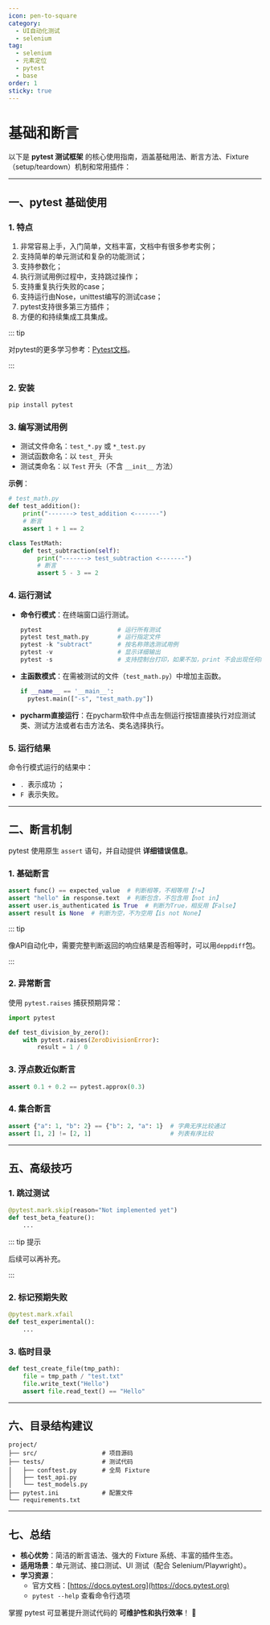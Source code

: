 ```yaml
---
icon: pen-to-square
category:
  - UI自动化测试
  - selenium
tag:
  - selenium
  - 元素定位
  - pytest
  - base
order: 1
sticky: true
---
```


# 基础和断言

以下是 **pytest 测试框架** 的核心使用指南，涵盖基础用法、断言方法、Fixture（setup/teardown）机制和常用插件：

---

## **一、pytest 基础使用**

### 1. 特点

1. 非常容易上手，入门简单，文档丰富，文档中有很多参考实例；
2. 支持简单的单元测试和复杂的功能测试；
3. 支持参数化；
4. 执行测试用例过程中，支持跳过操作；
5. 支持重复执行失败的case；
6. 支持运行由Nose，unittest编写的测试case；
7. pytest支持很多第三方插件；
8. 方便的和持续集成工具集成。

::: tip

对pytest的更多学习参考：[Pytest文档](https://learning-pytest.readthedocs.io/zh/latest/index.html)。

:::

### **2. 安装**
```bash
pip install pytest
```

### **3. 编写测试用例**
- 测试文件命名：`test_*.py` 或 `*_test.py`
- 测试函数命名：以 `test_` 开头
- 测试类命名：以 `Test` 开头（不含 `__init__` 方法）

**示例**：

```python
# test_math.py
def test_addition():
    print("-------> test_addition <-------")
    # 断言
    assert 1 + 1 == 2

class TestMath:
    def test_subtraction(self):
        print("-------> test_subtraction <-------")
        # 断言
        assert 5 - 3 == 2
```

### **4. 运行测试**

- **命令行模式**：在终端窗口运行测试。

  ```python
  pytest                     # 运行所有测试
  pytest test_math.py        # 运行指定文件
  pytest -k "subtract"       # 按名称筛选测试用例
  pytest -v                  # 显示详细输出
  pytest -s                  # 支持控制台打印，如果不加，print 不会出现任何内容
  ```

- **主函数模式**：在需被测试的文件（`test_math.py`）中增加主函数。
  
  ```python
  if __name__ == '__main__':
    pytest.main(["-s", "test_math.py"])
  ```
  
- **pycharm直接运行**：在pycharm软件中点击左侧运行按钮直接执行对应测试类、测试方法或者右击方法名、类名选择执行。

### 5. 运行结果

命令行模式运行的结果中：

- `. `表示成功 ；
- `F `表示失败。

---

## **二、断言机制**
pytest 使用原生 `assert` 语句，并自动提供 **详细错误信息**。

### **1. 基础断言**
```python
assert func() == expected_value  # 判断相等，不相等用【!=】
assert "hello" in response.text  # 判断包含，不包含用【not in】
assert user.is_authenticated is True  # 判断为True，相反用【False】
assert result is None  # 判断为空，不为空用【is not None】
```

::: tip

像API自动化中，需要完整判断返回的响应结果是否相等时，可以用`deppdiff`包。

:::

### **2. 异常断言**

使用 `pytest.raises` 捕获预期异常：
```python
import pytest

def test_division_by_zero():
    with pytest.raises(ZeroDivisionError):
        result = 1 / 0
```

### **3. 浮点数近似断言**
```python
assert 0.1 + 0.2 == pytest.approx(0.3)
```

### **4. 集合断言**
```python
assert {"a": 1, "b": 2} == {"b": 2, "a": 1}  # 字典无序比较通过
assert [1, 2] != [2, 1]                      # 列表有序比较
```

---

## **五、高级技巧**
### **1. 跳过测试**
```python
@pytest.mark.skip(reason="Not implemented yet")
def test_beta_feature():
    ...
```

::: tip 提示

后续可以再补充。

:::

### **2. 标记预期失败**

```python
@pytest.mark.xfail
def test_experimental():
    ...
```

### **3. 临时目录**
```python
def test_create_file(tmp_path):
    file = tmp_path / "test.txt"
    file.write_text("Hello")
    assert file.read_text() == "Hello"
```

---

## **六、目录结构建议**
```
project/
├── src/                  # 项目源码
├── tests/                # 测试代码
│   ├── conftest.py       # 全局 Fixture
│   ├── test_api.py
│   └── test_models.py
├── pytest.ini            # 配置文件
└── requirements.txt
```

---

## **七、总结**
- **核心优势**：简洁的断言语法、强大的 Fixture 系统、丰富的插件生态。
- **适用场景**：单元测试、接口测试、UI 测试（配合 Selenium/Playwright）。
- **学习资源**：  
  - 官方文档：[https://docs.pytest.org](https://docs.pytest.org)  
  - `pytest --help` 查看命令行选项

掌握 pytest 可显著提升测试代码的 **可维护性和执行效率**！ 🚀